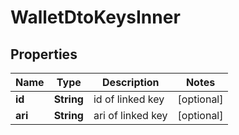 # WalletDtoKeysInner

## Properties

| Name    | Type       | Description       | Notes      |
| ------- | ---------- | ----------------- | ---------- |
| **id**  | **String** | id of linked key  | [optional] |
| **ari** | **String** | ari of linked key | [optional] |
